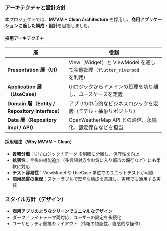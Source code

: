 ### アーキテクチャと設計方針

本プロジェクトでは、**MVVM + Clean Architecture** を採用し、**商用アプリケーションに適した構成・設計**を目指しました。

#### 採用アーキテクチャ

| 層                                             | 役割                                                         |
| ---------------------------------------------- | ------------------------------------------------------------ |
| **Presentation 層（UI）**                      | View（Widget）と ViewModel を通して状態管理（`flutter_riverpod` を利用） |
| **Application 層（UseCase）**                  | UIロジックからドメインの処理を切り離し、ユースケースを定義   |
| **Domain 層（Entity / Repository Interface）** | アプリの中心的なビジネスロジックを定義（モデル・抽象リポジトリ） |
| **Data 層（Repository Impl / API）**           | OpenWeatherMap API との通信、永続化、設定保存などを担当      |

#### 採用理由（Why MVVM + Clean）

- **責務分離**：UI / ロジック / データ を明確に分離し、保守性を向上
- **拡張性**：今後の機能追加（多言語対応やお気に入り都市の保存など）にも柔軟に対応
- **テスト容易性**：ViewModel や UseCase 単位でのユニットテストが可能
- **商用品質の担保**：スケーラブルで堅牢な構成を意識し、実務でも通用する実装

### スタイル方針（デザイン）

- **商用アプリのようなクリーンでミニマルなデザイン**
- ダーク／ライトテーマ両対応、ユーザーの設定を永続化
- ユーザビリティ重視のレイアウト（情報の視認性、直感的な操作）